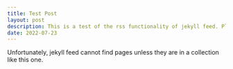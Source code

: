 ```yaml
---
title: Test Post
layout: post
description: This is a test of the rss functionality of jekyll feed. Please Ignore.
date: 2022-07-23
---
```


Unfortunately, jekyll feed cannot find pages unless they are in a collection like this one.

